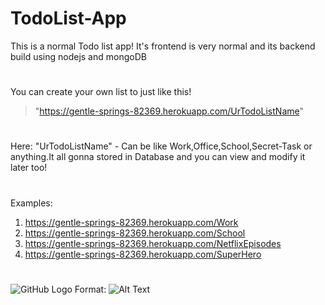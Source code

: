 # TodoList-App
This is a normal Todo list app! It's frontend is very normal and its backend build using nodejs and mongoDB
#
You can create your own list to just like this!
> "https://gentle-springs-82369.herokuapp.com/UrTodoListName"
#
Here: "UrTodoListName" - Can be like Work,Office,School,Secret-Task or anything.It all gonna stored in Database and you can view and modify it later too!
#
Examples: 
1. https://gentle-springs-82369.herokuapp.com/Work
2. https://gentle-springs-82369.herokuapp.com/School
3. https://gentle-springs-82369.herokuapp.com/NetflixEpisodes
4. https://gentle-springs-82369.herokuapp.com/SuperHero
#
![GitHub Logo](/images/logo.png)
Format: ![Alt Text](url)
